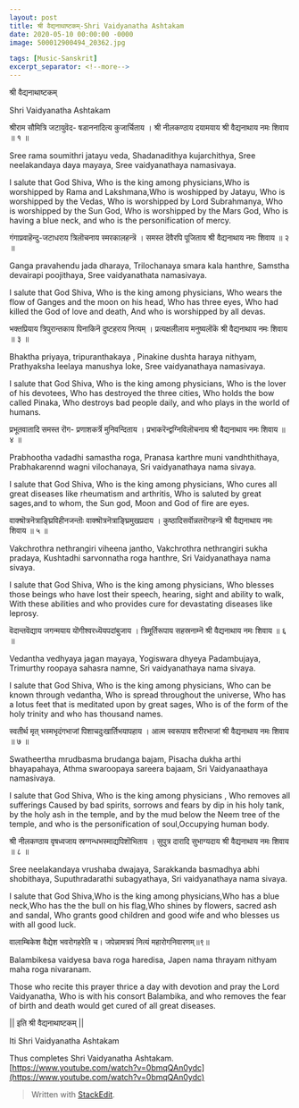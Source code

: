 ```yaml
---
layout: post
title: श्री वैद्यनाथाष्टकम्-Shri Vaidyanatha Ashtakam
date: 2020-05-10 00:00:00 -0000
image: 500012900494_20362.jpg

tags: [Music-Sanskrit]
excerpt_separator: <!--more-->
---
```


 <!--more-->


श्री वैद्यनाथाष्टकम्

Shri Vaidyanatha Ashtakam

श्रीराम सौमित्रि जटायुवॆद-
षडाननादित्य कुजार्चिताय ।
श्री नीलकण्ठाय दयामयाय
श्री वैद्यनाथाय नमः शिवाय ॥ १ ॥

Sree rama soumithri jatayu veda,
Shadanadithya kujarchithya,
Sree neelakandaya daya mayaya,
Sree vaidyanathaya namasivaya.

I salute that God Shiva, Who is the king among physicians,Who is worshipped by Rama and Lakshmana,Who is woshipped by Jatayu, Who is worshipped by the Vedas, Who is worshipped by Lord Subrahmanya, Who is worshipped by the Sun God, Who is worshipped by the Mars God, Who is having a blue neck, and who is the personification of mercy.

 

गंगाप्रवाहॆन्दु-जटाधराय
त्रिलॊचनाय स्मरकालहन्त्रॆ ।
समस्त दॆवैरपि पूजिताय
श्री वैद्यनाथाय नमः शिवाय ॥ २ ॥

Ganga pravahendu jada dharaya,
Trilochanaya smara kala hanthre,
Samstha devairapi poojithaya,
Sree vaidyanathata namasivaya.

I salute that God Shiva, Who is the king among physicians, Who wears the flow of Ganges and the moon on his head, Who has three eyes, Who had killed the God of love and death,
And who is worshipped by all devas.

भक्तप्रियाय त्रिपुरान्तकाय
पिनाकिनॆ दुष्टहराय नित्यम् ।
प्रत्यक्षलीलाय मनुष्यलॊकॆ
श्री वैद्यनाथाय नमः शिवाय ॥ ३ ॥

Bhaktha priyaya, tripuranthakaya ,
Pinakine dushta haraya nithyam,
Prathyaksha leelaya manushya loke,
Sree vaidyanathaya namasivaya.

I salute that God Shiva, Who is the king among physicians, Who is the lover of his devotees, Who has destroyed the three cities, Who holds the bow called Pinaka, Who destroys bad people daily, and who plays in the world of humans.

प्रभूतवातादि समस्त रॊग-
प्रणाशकर्त्रॆ मुनिवन्दिताय ।
प्रभाकरॆन्द्वग्निविलॊचनाय
श्री वैद्यनाथाय नमः शिवाय ॥ ४ ॥

Prabhootha vadadhi samastha roga,
Pranasa karthre muni vandhthithaya,
Prabhakarennd wagni vilochanaya,
Sri vaidyanathaya nama sivaya.

I salute that God Shiva, Who is the king among physicians, Who cures all great diseases like rheumatism and arthritis, Who is saluted by great sages,and to whom, the Sun god, Moon and God of fire are eyes.

 

वाक्श्रॊत्रनॆत्राङ्घ्रिविहीनजन्तॊः
वाक्श्रॊत्रनॆत्राङ्घ्रिमुखप्रदाय ।
कुष्ठादिसर्वॊन्नतरॊगहन्त्रॆ
श्री वैद्यनाथाय नमः शिवाय ॥ ५ ॥

Vakchrothra nethrangiri viheena jantho,
Vakchrothra nethrangiri sukha pradaya,
Kushtadhi sarvonnatha roga hanthre,
Sri Vaidyanathaya nama sivaya.

I salute that God Shiva, Who is the king among physicians, Who blesses those beings who have lost their speech, hearing, sight and ability to walk, With these abilities and who provides cure for devastating diseases like leprosy.

 

वॆदान्तवॆद्याय जगन्मयाय
यॊगीश्वरध्यॆयपदांबुजाय ।
त्रिमूर्तिरूपाय सहस्रनाम्नॆ
श्री वैद्यनाथाय नमः शिवाय ॥ ६ ॥

Vedantha vedhyaya jagan mayaya,
Yogiswara dhyeya Padambujaya,
Trimurthy roopaya sahasra namne,
Sri vaidyanathaya nama sivaya.

I salute that God Shiva, Who is the king among physicians, Who can be known through vedantha, Who is spread throughout the universe, Who has a lotus feet that is meditated upon by great sages, Who is of the form of the holy trinity and who has thousand names.

 

स्वतीर्थ मृत् भस्मभृदंगभाजां
पिशाचदुःखार्तिभयापहाय ।
आत्म स्वरूपाय शरीरभाजां
श्री वैद्यनाथाय नमः शिवाय ॥ ७ ॥

Swatheertha mrudbasma brudanga bajam,
Pisacha dukha arthi bhayapahaya,
Athma swaroopaya sareera bajaam,
Sri Vaidyanaathaya namasivaya.

I salute that God Shiva, Who is the king among physicians , Who removes all sufferings Caused by bad spirits, sorrows and fears by dip in his holy tank, by the holy ash in the temple, and by the mud below the Neem tree of the temple, and who is the personification of soul,Occupying human body.

 

श्री नीलकण्ठाय वृषध्वजाय
स्रग्गन्धभस्माद्यपिशॊभिताय ।
सुपुत्र दारादि सुभाग्यदाय
श्री वैद्यनाथाय नमः शिवाय ॥ ८ ॥

Sree neelakandaya vrushaba dwajaya,
Sarakkanda basmadhya abhi shobithaya,
Suputhradarathi subagyathaya,
Sri vaidyanathaya nama sivaya.

I salute that God Shiva,Who is the king among physicians,Who has a blue neck,Who has the the bull on his flag,Who shines by flowers, sacred ash and sandal, Who grants good children and good wife and who blesses us with all good luck.

 

वालाम्बिकेश वैद्येश भवरोगहरेति च।
जपेन्नामत्रयं नित्यं महारोगनिवारणम्॥९॥

Balambikesa vaidyesa bava roga haredisa,
Japen nama thrayam nithyam maha roga nivaranam.

Those who recite this prayer thrice a day with devotion and pray the Lord Vaidyanatha, Who is with his consort Balambika, and who removes the fear of birth and death would get cured of all great diseases.

 

|| इति श्री वैद्यनाथाष्टकम् ||

Iti Shri Vaidyanatha Ashtakam

Thus completes Shri Vaidyanatha Ashtakam.
﻿[https://www.youtube.com/watch?v=0bmqQAn0ydc](https://www.youtube.com/watch?v=0bmqQAn0ydc)


> Written with [StackEdit](https://stackedit.io/).
